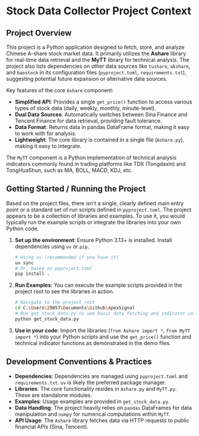 # Stock Data Collector Project Context

## Project Overview

This project is a Python application designed to fetch, store, and analyze Chinese A-share stock market data. It primarily utilizes the **Ashare** library for real-time data retrieval and the **MyTT** library for technical analysis. The project also lists dependencies on other data sources like `tushare`, `akshare`, and `baostock` in its configuration files (`pyproject.toml`, `requirements.txt`), suggesting potential future expansion or alternative data sources.

Key features of the core `Ashare` component:
- **Simplified API**: Provides a single `get_price()` function to access various types of stock data (daily, weekly, monthly, minute-level).
- **Dual Data Sources**: Automatically switches between Sina Finance and Tencent Finance for data retrieval, providing fault tolerance.
- **Data Format**: Returns data in pandas DataFrame format, making it easy to work with for analysis.
- **Lightweight**: The core library is contained in a single file (`Ashare.py`), making it easy to integrate.

The `MyTT` component is a Python implementation of technical analysis indicators commonly found in trading platforms like TDX (Tongdaxin) and TongHuaShun, such as MA, BOLL, MACD, KDJ, etc.

## Getting Started / Running the Project

Based on the project files, there isn't a single, clearly defined main entry point or a standard set of run scripts defined in `pyproject.toml`. The project appears to be a collection of libraries and examples. To use it, you would typically run the example scripts or integrate the libraries into your own Python code.

1.  **Set up the environment**: Ensure Python 3.13+ is installed. Install dependencies using `uv` or `pip`.
    ```bash
    # Using uv (recommended if you have it)
    uv sync
    # Or, based on pyproject.toml
    pip install .
    ```
2.  **Run Examples**: You can execute the example scripts provided in the project root to see the libraries in action.
    ```bash
    # Navigate to the project root
    cd C:\Users\29857\Documents\Github\ApexSignal
    # Run get_stock_data.py to see basic data fetching and indicator calculation
    python get_stock_data.py
    ```
3.  **Use in your code**: Import the libraries (`from Ashare import *`, `from MyTT import *`) into your Python scripts and use the `get_price()` function and technical indicator functions as demonstrated in the demo files.

## Development Conventions & Practices

- **Dependencies**: Dependencies are managed using `pyproject.toml` and `requirements.txt`. `uv` is likely the preferred package manager.
- **Libraries**: The core functionality resides in `Ashare.py` and `MyTT.py`. These are standalone modules.
- **Examples**: Usage examples are provided in `get_stock_data.py`.
- **Data Handling**: The project heavily relies on `pandas` DataFrames for data manipulation and `numpy` for numerical computations within `MyTT`.
- **API Usage**: The `Ashare` library fetches data via HTTP requests to public financial APIs (Sina, Tencent).
